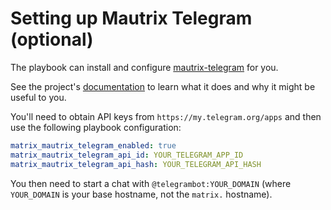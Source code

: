 # Setting up Mautrix Telegram (optional)

The playbook can install and configure [mautrix-telegram](https://github.com/tulir/mautrix-telegram) for you.

See the project's [documentation](https://github.com/tulir/mautrix-telegram/wiki#usage) to learn what it does and why it might be useful to you.

You'll need to obtain API keys from `https://my.telegram.org/apps` and then use the following playbook configuration:

```yaml
matrix_mautrix_telegram_enabled: true
matrix_mautrix_telegram_api_id: YOUR_TELEGRAM_APP_ID
matrix_mautrix_telegram_api_hash: YOUR_TELEGRAM_API_HASH
```

You then need to start a chat with `@telegrambot:YOUR_DOMAIN` (where `YOUR_DOMAIN` is your base hostname, not the `matrix.` hostname).
